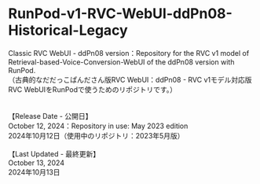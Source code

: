 # RunPod-v1-RVC-WebUI-ddPn08-Historical-Legacy
Classic RVC WebUI - ddPn08 version：Repository for the RVC v1 model of Retrieval-based-Voice-Conversion-WebUI of the ddPn08 version with RunPod.<br>
（古典的なだだっこぱんださん版RVC WebUI：ddPn08 - RVC v1モデル対応版RVC WebUIをRunPodで使うためのリポジトリです。） 
<br><br><br>
【Release Date - 公開日】<br>
October 12, 2024：Repository in use: May 2023 edition<br>
2024年10月12日（使用中のリポジトリ：2023年5月版）<br><br>
【Last Updated - 最終更新】<br>
October 13, 2024<br>
2024年10月13日<br>
